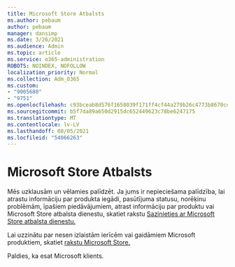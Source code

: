 ```yaml
---
title: Microsoft Store Atbalsts
ms.author: pebaum
author: pebaum
manager: dansimp
ms.date: 3/26/2021
ms.audience: Admin
ms.topic: article
ms.service: o365-administration
ROBOTS: NOINDEX, NOFOLLOW
localization_priority: Normal
ms.collection: Adm_O365
ms.custom:
- "9005680"
- "9751"
ms.openlocfilehash: c93bceab8d576f1658039f171ff4cf44a279b26c4773b8670cdad63f27bafbc6
ms.sourcegitcommit: b5f7da89a650d2915dc652449623c78be6247175
ms.translationtype: MT
ms.contentlocale: lv-LV
ms.lasthandoff: 08/05/2021
ms.locfileid: "54066263"
---
```

# <a name="microsoft-store-support"></a>Microsoft Store Atbalsts

Mēs uzklausām un vēlamies palīdzēt. Ja jums ir nepieciešama palīdzība, lai atrastu informāciju par produkta iegādi, pasūtījuma statusu, norēķinu problēmām, īpašiem piedāvājumiem, atrast informāciju par produktu vai Microsoft Store atbalsta dienestu, skatiet rakstu [Sazinieties ar Microsoft Store atbalsta dienestu.](https://support.microsoft.com/account-billing/contact-microsoft-store-support-4f615f2a-6bbd-fd69-6695-ae213d63eef0)

Lai uzzinātu par nesen izlaistām ierīcēm vai gaidāmiem Microsoft produktiem, skatiet [rakstu Microsoft Store.](https://www.microsoft.com/?ql=1)

Paldies, ka esat Microsoft klients.